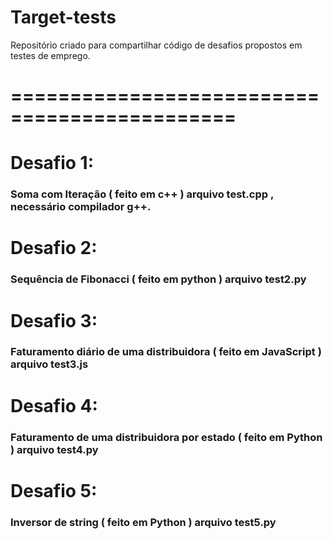 # Target-tests
Repositório criado para compartilhar código de desafios propostos em testes de emprego.
# =============================================
# Desafio 1:
### Soma com Iteração ( feito em c++ ) arquivo test.cpp , necessário compilador g++.

# Desafio 2:
### Sequência de Fibonacci ( feito em python ) arquivo test2.py

# Desafio 3:
### Faturamento diário de uma distribuidora ( feito em JavaScript ) arquivo test3.js

# Desafio 4:
### Faturamento de uma distribuidora por estado ( feito em Python ) arquivo test4.py

# Desafio 5:
### Inversor de string ( feito em Python ) arquivo test5.py

